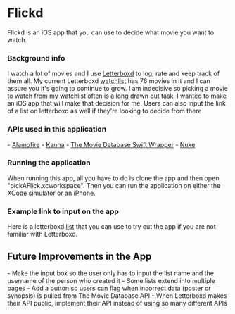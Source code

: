 # Flickd

Flickd is an iOS app that you can use to decide what movie you want to watch. 

<h3>Background info</h3>
I watch a lot of movies and I use <a href="https://letterboxd.com/marycos/">Letterboxd</a> to log, rate and keep track of them all. My current Letterboxd <a href="https://letterboxd.com/marycos/watchlist/">watchlist</a> has 76 movies in it and I can assure you it's going to continue to grow. I am indecisive so picking a movie to watch from my watchlist often is a long drawn out task. I wanted to make an iOS app that will make that decision for me. Users can also input the link of a list on letterboxd as well if they're looking to decide from there

<h3>APIs used in this application</h3>
- <a href="https://github.com/Alamofire/Alamofire">Alamofire</a> 
- <a href="https://github.com/tid-kijyun/Kanna">Kanna</a>
- <a href="https://github.com/gkye/TheMovieDatabaseSwiftWrapper">The Movie Database Swift Wrapper</a>
- <a href="https://github.com/kean/Nuke">Nuke</a>

<h3>Running the application</h3>
When running this app, all you have to do is clone the app and then open "pickAFlick.xcworkspace". Then you can run the application on either the XCode simulator or an iPhone.

<h3>Example link to input on the app</h3>
Here is a letterboxd <a href="https://letterboxd.com/marycos/list/movies-by-women/">list</a> that you can use to try out the app if you are not familiar with Letterboxd.

<h2>Future Improvements in the App</h2>
- Make the input box so the user only has to input the list name and the username of the person who created it
- Some lists extend into multiple pages
- Add a button so users can flag when incorrect data (poster or synopsis) is pulled from The Movie Database API
- When Letterboxd makes their API public, implement their API instead of using so many different APIs

